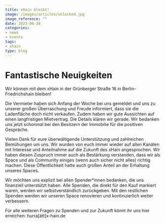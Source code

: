 ```yaml
---
title: xHain bleibt!
image: /images/articles/unlocked.jpg
image_reference: ""
date: 2023-06-30
categories:
- news
- events
tags:
- xhain
type: blog
---
```


# Fantastische Neuigkeiten
    
Wir können mit dem xHain in der Grünberger Straße 16 in Berlin-Friedrichshain bleiben!

Die Vermieter haben sich Anfang der Woche bei uns gemeldet und uns zu unserer großen Überraschung und Freude informiert, dass sie die Ladenfläche doch nicht verkaufen. Zudem haben wir gute Aussichten auf einen langfristigen Mietvertrag. Die Details klären wir gerade. Wir bedanken uns jetzt schonmal bei den Besitzern der Immobilie für die positiven Gespräche.

Vielen Dank für eure überwältigende Unterstützung und zahlreichen Bemühungen um uns. Wir wurden von euch immer wieder auf allen Kanälen mit Interesse und Anteilnahme auf die Zukunft des xHain angesprochen. Wir haben diesen Zuspruch immer auch als Bestärkung verstanden, dass wir als Space und als Community einiges (wenn auch sicher nicht alles) richtig machen. Diese Öffentlichkeit hatte auch großen Anteil an der Erhaltung unseres Spaces.

Wir möchten uns explizit bei allen Spender*innen bedanken, die uns finanziell unterstützt haben. Alle Spenden, die direkt für den Kauf markiert waren, werden wir selbstverständlich zurückgeben. Mit den restlichen Spenden werden wir unseren Space renovieren und kontinuierlich weiter verbessern. 

Für alle weiteren Fragen zu Spenden und zur Zukunft könnt ihr uns hier erreichen: hurra[ätt]x-hain.de